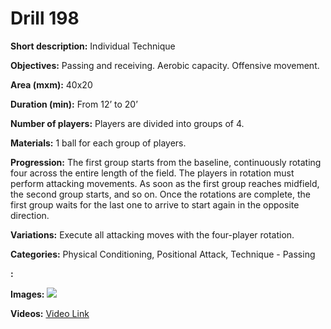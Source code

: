 # Drill 198

**Short description:**
Individual Technique

**Objectives:**
Passing and receiving. Aerobic capacity. Offensive movement.

**Area (mxm):**
40x20

**Duration (min):**
From 12’ to 20’

**Number of players:**
Players are divided into groups of 4.

**Materials:**
1 ball for each group of players.

**Progression:**
The first group starts from the baseline, continuously rotating four across the entire length of the field. The players in rotation must perform attacking movements. As soon as the first group reaches midfield, the second group starts, and so on. Once the rotations are complete, the first group waits for the last one to arrive to start again in the opposite direction.

**Variations:**
Execute all attacking moves with the four-player rotation.

**Categories:**
Physical Conditioning, Positional Attack, Technique - Passing

**:**


**Images:**
![](https://www.coachingfutsal.com/\images\d5140a0cbf64c3f5ef74192e6efa17085238e39f8bd663dd6a254367901f521f49ad14ee8fe017cd52e10e8b33dc86ba78e46cd0da1a0a4b17cc68831b6802154dd3cf748b34f.jpg)

**Videos:**
[Video Link](https://www.youtube.com/embed/Ly5EPUrDh_s)

